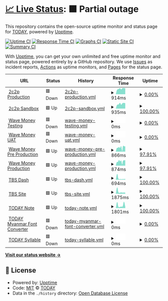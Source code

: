 # [📈 Live Status](https://today-mm.github.io/upptime): <!--live status--> **🟧 Partial outage**

This repository contains the open-source uptime monitor and status page for [TODAY](https://today-mm.github.io/upptime), powered by [Upptime](https://github.com/upptime/upptime).

[![Uptime CI](https://github.com/today-mm/upptime/workflows/Uptime%20CI/badge.svg)](https://github.com/today-mm/upptime/actions?query=workflow%3A%22Uptime+CI%22)
[![Response Time CI](https://github.com/today-mm/upptime/workflows/Response%20Time%20CI/badge.svg)](https://github.com/today-mm/upptime/actions?query=workflow%3A%22Response+Time+CI%22)
[![Graphs CI](https://github.com/today-mm/upptime/workflows/Graphs%20CI/badge.svg)](https://github.com/today-mm/upptime/actions?query=workflow%3A%22Graphs+CI%22)
[![Static Site CI](https://github.com/today-mm/upptime/workflows/Static%20Site%20CI/badge.svg)](https://github.com/today-mm/upptime/actions?query=workflow%3A%22Static+Site+CI%22)
[![Summary CI](https://github.com/today-mm/upptime/workflows/Summary%20CI/badge.svg)](https://github.com/today-mm/upptime/actions?query=workflow%3A%22Summary+CI%22)

With [Upptime](https://upptime.js.org), you can get your own unlimited and free uptime monitor and status page, powered entirely by a GitHub repository. We use [Issues](https://github.com/today-mm/upptime/issues) as incident reports, [Actions](https://github.com/today-mm/upptime/actions) as uptime monitors, and [Pages](https://today-mm.github.io/upptime) for the status page.

<!--start: status pages-->
<!-- This summary is generated by Upptime (https://github.com/upptime/upptime) -->
<!-- Do not edit this manually, your changes will be overwritten -->
<!-- prettier-ignore -->
| URL | Status | History | Response Time | Uptime |
| --- | ------ | ------- | ------------- | ------ |
| <img alt="" src="https://icons.duckduckgo.com/ip3/pgw.2c2p.com.ico" height="13"> [2c2p Production](https://pgw.2c2p.com/payment/4.3/initialization) | 🟥 Down | [2c2p-production.yml](https://github.com/today-mm/upptime/commits/HEAD/history/2c2p-production.yml) | <details><summary><img alt="Response time graph" src="./graphs/2c2p-production/response-time-week.png" height="20"> 914ms</summary><br><a href="https://today-mm.github.io/upptime/history/2c2p-production"><img alt="Response time 918" src="https://img.shields.io/endpoint?url=https%3A%2F%2Fraw.githubusercontent.com%2Ftoday-mm%2Fupptime%2FHEAD%2Fapi%2F2c2p-production%2Fresponse-time.json"></a><br><a href="https://today-mm.github.io/upptime/history/2c2p-production"><img alt="24-hour response time 931" src="https://img.shields.io/endpoint?url=https%3A%2F%2Fraw.githubusercontent.com%2Ftoday-mm%2Fupptime%2FHEAD%2Fapi%2F2c2p-production%2Fresponse-time-day.json"></a><br><a href="https://today-mm.github.io/upptime/history/2c2p-production"><img alt="7-day response time 914" src="https://img.shields.io/endpoint?url=https%3A%2F%2Fraw.githubusercontent.com%2Ftoday-mm%2Fupptime%2FHEAD%2Fapi%2F2c2p-production%2Fresponse-time-week.json"></a><br><a href="https://today-mm.github.io/upptime/history/2c2p-production"><img alt="30-day response time 919" src="https://img.shields.io/endpoint?url=https%3A%2F%2Fraw.githubusercontent.com%2Ftoday-mm%2Fupptime%2FHEAD%2Fapi%2F2c2p-production%2Fresponse-time-month.json"></a><br><a href="https://today-mm.github.io/upptime/history/2c2p-production"><img alt="1-year response time 918" src="https://img.shields.io/endpoint?url=https%3A%2F%2Fraw.githubusercontent.com%2Ftoday-mm%2Fupptime%2FHEAD%2Fapi%2F2c2p-production%2Fresponse-time-year.json"></a></details> | <details><summary><a href="https://today-mm.github.io/upptime/history/2c2p-production">0.00%</a></summary><a href="https://today-mm.github.io/upptime/history/2c2p-production"><img alt="All-time uptime 0.00%" src="https://img.shields.io/endpoint?url=https%3A%2F%2Fraw.githubusercontent.com%2Ftoday-mm%2Fupptime%2FHEAD%2Fapi%2F2c2p-production%2Fuptime.json"></a><br><a href="https://today-mm.github.io/upptime/history/2c2p-production"><img alt="24-hour uptime 0.00%" src="https://img.shields.io/endpoint?url=https%3A%2F%2Fraw.githubusercontent.com%2Ftoday-mm%2Fupptime%2FHEAD%2Fapi%2F2c2p-production%2Fuptime-day.json"></a><br><a href="https://today-mm.github.io/upptime/history/2c2p-production"><img alt="7-day uptime 0.00%" src="https://img.shields.io/endpoint?url=https%3A%2F%2Fraw.githubusercontent.com%2Ftoday-mm%2Fupptime%2FHEAD%2Fapi%2F2c2p-production%2Fuptime-week.json"></a><br><a href="https://today-mm.github.io/upptime/history/2c2p-production"><img alt="30-day uptime 0.00%" src="https://img.shields.io/endpoint?url=https%3A%2F%2Fraw.githubusercontent.com%2Ftoday-mm%2Fupptime%2FHEAD%2Fapi%2F2c2p-production%2Fuptime-month.json"></a><br><a href="https://today-mm.github.io/upptime/history/2c2p-production"><img alt="1-year uptime 0.00%" src="https://img.shields.io/endpoint?url=https%3A%2F%2Fraw.githubusercontent.com%2Ftoday-mm%2Fupptime%2FHEAD%2Fapi%2F2c2p-production%2Fuptime-year.json"></a></details>
| <img alt="" src="https://icons.duckduckgo.com/ip3/sandbox-pgw.2c2p.com.ico" height="13"> [2c2p Sandbox](https://sandbox-pgw.2c2p.com/payment/4.3/initialization) | 🟩 Up | [2c2p-sandbox.yml](https://github.com/today-mm/upptime/commits/HEAD/history/2c2p-sandbox.yml) | <details><summary><img alt="Response time graph" src="./graphs/2c2p-sandbox/response-time-week.png" height="20"> 935ms</summary><br><a href="https://today-mm.github.io/upptime/history/2c2p-sandbox"><img alt="Response time 939" src="https://img.shields.io/endpoint?url=https%3A%2F%2Fraw.githubusercontent.com%2Ftoday-mm%2Fupptime%2FHEAD%2Fapi%2F2c2p-sandbox%2Fresponse-time.json"></a><br><a href="https://today-mm.github.io/upptime/history/2c2p-sandbox"><img alt="24-hour response time 861" src="https://img.shields.io/endpoint?url=https%3A%2F%2Fraw.githubusercontent.com%2Ftoday-mm%2Fupptime%2FHEAD%2Fapi%2F2c2p-sandbox%2Fresponse-time-day.json"></a><br><a href="https://today-mm.github.io/upptime/history/2c2p-sandbox"><img alt="7-day response time 935" src="https://img.shields.io/endpoint?url=https%3A%2F%2Fraw.githubusercontent.com%2Ftoday-mm%2Fupptime%2FHEAD%2Fapi%2F2c2p-sandbox%2Fresponse-time-week.json"></a><br><a href="https://today-mm.github.io/upptime/history/2c2p-sandbox"><img alt="30-day response time 946" src="https://img.shields.io/endpoint?url=https%3A%2F%2Fraw.githubusercontent.com%2Ftoday-mm%2Fupptime%2FHEAD%2Fapi%2F2c2p-sandbox%2Fresponse-time-month.json"></a><br><a href="https://today-mm.github.io/upptime/history/2c2p-sandbox"><img alt="1-year response time 939" src="https://img.shields.io/endpoint?url=https%3A%2F%2Fraw.githubusercontent.com%2Ftoday-mm%2Fupptime%2FHEAD%2Fapi%2F2c2p-sandbox%2Fresponse-time-year.json"></a></details> | <details><summary><a href="https://today-mm.github.io/upptime/history/2c2p-sandbox">100.00%</a></summary><a href="https://today-mm.github.io/upptime/history/2c2p-sandbox"><img alt="All-time uptime 34.05%" src="https://img.shields.io/endpoint?url=https%3A%2F%2Fraw.githubusercontent.com%2Ftoday-mm%2Fupptime%2FHEAD%2Fapi%2F2c2p-sandbox%2Fuptime.json"></a><br><a href="https://today-mm.github.io/upptime/history/2c2p-sandbox"><img alt="24-hour uptime 100.00%" src="https://img.shields.io/endpoint?url=https%3A%2F%2Fraw.githubusercontent.com%2Ftoday-mm%2Fupptime%2FHEAD%2Fapi%2F2c2p-sandbox%2Fuptime-day.json"></a><br><a href="https://today-mm.github.io/upptime/history/2c2p-sandbox"><img alt="7-day uptime 100.00%" src="https://img.shields.io/endpoint?url=https%3A%2F%2Fraw.githubusercontent.com%2Ftoday-mm%2Fupptime%2FHEAD%2Fapi%2F2c2p-sandbox%2Fuptime-week.json"></a><br><a href="https://today-mm.github.io/upptime/history/2c2p-sandbox"><img alt="30-day uptime 34.02%" src="https://img.shields.io/endpoint?url=https%3A%2F%2Fraw.githubusercontent.com%2Ftoday-mm%2Fupptime%2FHEAD%2Fapi%2F2c2p-sandbox%2Fuptime-month.json"></a><br><a href="https://today-mm.github.io/upptime/history/2c2p-sandbox"><img alt="1-year uptime 34.05%" src="https://img.shields.io/endpoint?url=https%3A%2F%2Fraw.githubusercontent.com%2Ftoday-mm%2Fupptime%2FHEAD%2Fapi%2F2c2p-sandbox%2Fuptime-year.json"></a></details>
| <img alt="" src="https://icons.duckduckgo.com/ip3/testpayments.wavemoney.io.ico" height="13"> [Wave Money Testing](https://testpayments.wavemoney.io:8107) | 🟥 Down | [wave-money-testing.yml](https://github.com/today-mm/upptime/commits/HEAD/history/wave-money-testing.yml) | <details><summary><img alt="Response time graph" src="./graphs/wave-money-testing/response-time-week.png" height="20"> 0ms</summary><br><a href="https://today-mm.github.io/upptime/history/wave-money-testing"><img alt="Response time 0" src="https://img.shields.io/endpoint?url=https%3A%2F%2Fraw.githubusercontent.com%2Ftoday-mm%2Fupptime%2FHEAD%2Fapi%2Fwave-money-testing%2Fresponse-time.json"></a><br><a href="https://today-mm.github.io/upptime/history/wave-money-testing"><img alt="24-hour response time 0" src="https://img.shields.io/endpoint?url=https%3A%2F%2Fraw.githubusercontent.com%2Ftoday-mm%2Fupptime%2FHEAD%2Fapi%2Fwave-money-testing%2Fresponse-time-day.json"></a><br><a href="https://today-mm.github.io/upptime/history/wave-money-testing"><img alt="7-day response time 0" src="https://img.shields.io/endpoint?url=https%3A%2F%2Fraw.githubusercontent.com%2Ftoday-mm%2Fupptime%2FHEAD%2Fapi%2Fwave-money-testing%2Fresponse-time-week.json"></a><br><a href="https://today-mm.github.io/upptime/history/wave-money-testing"><img alt="30-day response time 0" src="https://img.shields.io/endpoint?url=https%3A%2F%2Fraw.githubusercontent.com%2Ftoday-mm%2Fupptime%2FHEAD%2Fapi%2Fwave-money-testing%2Fresponse-time-month.json"></a><br><a href="https://today-mm.github.io/upptime/history/wave-money-testing"><img alt="1-year response time 0" src="https://img.shields.io/endpoint?url=https%3A%2F%2Fraw.githubusercontent.com%2Ftoday-mm%2Fupptime%2FHEAD%2Fapi%2Fwave-money-testing%2Fresponse-time-year.json"></a></details> | <details><summary><a href="https://today-mm.github.io/upptime/history/wave-money-testing">0.00%</a></summary><a href="https://today-mm.github.io/upptime/history/wave-money-testing"><img alt="All-time uptime 0.00%" src="https://img.shields.io/endpoint?url=https%3A%2F%2Fraw.githubusercontent.com%2Ftoday-mm%2Fupptime%2FHEAD%2Fapi%2Fwave-money-testing%2Fuptime.json"></a><br><a href="https://today-mm.github.io/upptime/history/wave-money-testing"><img alt="24-hour uptime 0.00%" src="https://img.shields.io/endpoint?url=https%3A%2F%2Fraw.githubusercontent.com%2Ftoday-mm%2Fupptime%2FHEAD%2Fapi%2Fwave-money-testing%2Fuptime-day.json"></a><br><a href="https://today-mm.github.io/upptime/history/wave-money-testing"><img alt="7-day uptime 0.00%" src="https://img.shields.io/endpoint?url=https%3A%2F%2Fraw.githubusercontent.com%2Ftoday-mm%2Fupptime%2FHEAD%2Fapi%2Fwave-money-testing%2Fuptime-week.json"></a><br><a href="https://today-mm.github.io/upptime/history/wave-money-testing"><img alt="30-day uptime 0.00%" src="https://img.shields.io/endpoint?url=https%3A%2F%2Fraw.githubusercontent.com%2Ftoday-mm%2Fupptime%2FHEAD%2Fapi%2Fwave-money-testing%2Fuptime-month.json"></a><br><a href="https://today-mm.github.io/upptime/history/wave-money-testing"><img alt="1-year uptime 0.00%" src="https://img.shields.io/endpoint?url=https%3A%2F%2Fraw.githubusercontent.com%2Ftoday-mm%2Fupptime%2FHEAD%2Fapi%2Fwave-money-testing%2Fuptime-year.json"></a></details>
| <img alt="" src="https://icons.duckduckgo.com/ip3/uatpayments.wavemoney.io.ico" height="13"> [Wave Money UAT](https://uatpayments.wavemoney.io:8107) | 🟥 Down | [wave-money-uat.yml](https://github.com/today-mm/upptime/commits/HEAD/history/wave-money-uat.yml) | <details><summary><img alt="Response time graph" src="./graphs/wave-money-uat/response-time-week.png" height="20"> 0ms</summary><br><a href="https://today-mm.github.io/upptime/history/wave-money-uat"><img alt="Response time 0" src="https://img.shields.io/endpoint?url=https%3A%2F%2Fraw.githubusercontent.com%2Ftoday-mm%2Fupptime%2FHEAD%2Fapi%2Fwave-money-uat%2Fresponse-time.json"></a><br><a href="https://today-mm.github.io/upptime/history/wave-money-uat"><img alt="24-hour response time 0" src="https://img.shields.io/endpoint?url=https%3A%2F%2Fraw.githubusercontent.com%2Ftoday-mm%2Fupptime%2FHEAD%2Fapi%2Fwave-money-uat%2Fresponse-time-day.json"></a><br><a href="https://today-mm.github.io/upptime/history/wave-money-uat"><img alt="7-day response time 0" src="https://img.shields.io/endpoint?url=https%3A%2F%2Fraw.githubusercontent.com%2Ftoday-mm%2Fupptime%2FHEAD%2Fapi%2Fwave-money-uat%2Fresponse-time-week.json"></a><br><a href="https://today-mm.github.io/upptime/history/wave-money-uat"><img alt="30-day response time 0" src="https://img.shields.io/endpoint?url=https%3A%2F%2Fraw.githubusercontent.com%2Ftoday-mm%2Fupptime%2FHEAD%2Fapi%2Fwave-money-uat%2Fresponse-time-month.json"></a><br><a href="https://today-mm.github.io/upptime/history/wave-money-uat"><img alt="1-year response time 0" src="https://img.shields.io/endpoint?url=https%3A%2F%2Fraw.githubusercontent.com%2Ftoday-mm%2Fupptime%2FHEAD%2Fapi%2Fwave-money-uat%2Fresponse-time-year.json"></a></details> | <details><summary><a href="https://today-mm.github.io/upptime/history/wave-money-uat">0.00%</a></summary><a href="https://today-mm.github.io/upptime/history/wave-money-uat"><img alt="All-time uptime 0.00%" src="https://img.shields.io/endpoint?url=https%3A%2F%2Fraw.githubusercontent.com%2Ftoday-mm%2Fupptime%2FHEAD%2Fapi%2Fwave-money-uat%2Fuptime.json"></a><br><a href="https://today-mm.github.io/upptime/history/wave-money-uat"><img alt="24-hour uptime 0.00%" src="https://img.shields.io/endpoint?url=https%3A%2F%2Fraw.githubusercontent.com%2Ftoday-mm%2Fupptime%2FHEAD%2Fapi%2Fwave-money-uat%2Fuptime-day.json"></a><br><a href="https://today-mm.github.io/upptime/history/wave-money-uat"><img alt="7-day uptime 0.00%" src="https://img.shields.io/endpoint?url=https%3A%2F%2Fraw.githubusercontent.com%2Ftoday-mm%2Fupptime%2FHEAD%2Fapi%2Fwave-money-uat%2Fuptime-week.json"></a><br><a href="https://today-mm.github.io/upptime/history/wave-money-uat"><img alt="30-day uptime 0.00%" src="https://img.shields.io/endpoint?url=https%3A%2F%2Fraw.githubusercontent.com%2Ftoday-mm%2Fupptime%2FHEAD%2Fapi%2Fwave-money-uat%2Fuptime-month.json"></a><br><a href="https://today-mm.github.io/upptime/history/wave-money-uat"><img alt="1-year uptime 0.00%" src="https://img.shields.io/endpoint?url=https%3A%2F%2Fraw.githubusercontent.com%2Ftoday-mm%2Fupptime%2FHEAD%2Fapi%2Fwave-money-uat%2Fuptime-year.json"></a></details>
| <img alt="" src="https://icons.duckduckgo.com/ip3/preprodpayments.wavemoney.io.ico" height="13"> [Wave Money Pre Production](https://preprodpayments.wavemoney.io:8107) | 🟩 Up | [wave-money-pre-production.yml](https://github.com/today-mm/upptime/commits/HEAD/history/wave-money-pre-production.yml) | <details><summary><img alt="Response time graph" src="./graphs/wave-money-pre-production/response-time-week.png" height="20"> 866ms</summary><br><a href="https://today-mm.github.io/upptime/history/wave-money-pre-production"><img alt="Response time 978" src="https://img.shields.io/endpoint?url=https%3A%2F%2Fraw.githubusercontent.com%2Ftoday-mm%2Fupptime%2FHEAD%2Fapi%2Fwave-money-pre-production%2Fresponse-time.json"></a><br><a href="https://today-mm.github.io/upptime/history/wave-money-pre-production"><img alt="24-hour response time 732" src="https://img.shields.io/endpoint?url=https%3A%2F%2Fraw.githubusercontent.com%2Ftoday-mm%2Fupptime%2FHEAD%2Fapi%2Fwave-money-pre-production%2Fresponse-time-day.json"></a><br><a href="https://today-mm.github.io/upptime/history/wave-money-pre-production"><img alt="7-day response time 866" src="https://img.shields.io/endpoint?url=https%3A%2F%2Fraw.githubusercontent.com%2Ftoday-mm%2Fupptime%2FHEAD%2Fapi%2Fwave-money-pre-production%2Fresponse-time-week.json"></a><br><a href="https://today-mm.github.io/upptime/history/wave-money-pre-production"><img alt="30-day response time 956" src="https://img.shields.io/endpoint?url=https%3A%2F%2Fraw.githubusercontent.com%2Ftoday-mm%2Fupptime%2FHEAD%2Fapi%2Fwave-money-pre-production%2Fresponse-time-month.json"></a><br><a href="https://today-mm.github.io/upptime/history/wave-money-pre-production"><img alt="1-year response time 978" src="https://img.shields.io/endpoint?url=https%3A%2F%2Fraw.githubusercontent.com%2Ftoday-mm%2Fupptime%2FHEAD%2Fapi%2Fwave-money-pre-production%2Fresponse-time-year.json"></a></details> | <details><summary><a href="https://today-mm.github.io/upptime/history/wave-money-pre-production">97.91%</a></summary><a href="https://today-mm.github.io/upptime/history/wave-money-pre-production"><img alt="All-time uptime 97.28%" src="https://img.shields.io/endpoint?url=https%3A%2F%2Fraw.githubusercontent.com%2Ftoday-mm%2Fupptime%2FHEAD%2Fapi%2Fwave-money-pre-production%2Fuptime.json"></a><br><a href="https://today-mm.github.io/upptime/history/wave-money-pre-production"><img alt="24-hour uptime 98.20%" src="https://img.shields.io/endpoint?url=https%3A%2F%2Fraw.githubusercontent.com%2Ftoday-mm%2Fupptime%2FHEAD%2Fapi%2Fwave-money-pre-production%2Fuptime-day.json"></a><br><a href="https://today-mm.github.io/upptime/history/wave-money-pre-production"><img alt="7-day uptime 97.91%" src="https://img.shields.io/endpoint?url=https%3A%2F%2Fraw.githubusercontent.com%2Ftoday-mm%2Fupptime%2FHEAD%2Fapi%2Fwave-money-pre-production%2Fuptime-week.json"></a><br><a href="https://today-mm.github.io/upptime/history/wave-money-pre-production"><img alt="30-day uptime 97.13%" src="https://img.shields.io/endpoint?url=https%3A%2F%2Fraw.githubusercontent.com%2Ftoday-mm%2Fupptime%2FHEAD%2Fapi%2Fwave-money-pre-production%2Fuptime-month.json"></a><br><a href="https://today-mm.github.io/upptime/history/wave-money-pre-production"><img alt="1-year uptime 97.28%" src="https://img.shields.io/endpoint?url=https%3A%2F%2Fraw.githubusercontent.com%2Ftoday-mm%2Fupptime%2FHEAD%2Fapi%2Fwave-money-pre-production%2Fuptime-year.json"></a></details>
| <img alt="" src="https://icons.duckduckgo.com/ip3/payments.wavemoney.io.ico" height="13"> [Wave Money Production](https://payments.wavemoney.io) | 🟩 Up | [wave-money-production.yml](https://github.com/today-mm/upptime/commits/HEAD/history/wave-money-production.yml) | <details><summary><img alt="Response time graph" src="./graphs/wave-money-production/response-time-week.png" height="20"> 874ms</summary><br><a href="https://today-mm.github.io/upptime/history/wave-money-production"><img alt="Response time 952" src="https://img.shields.io/endpoint?url=https%3A%2F%2Fraw.githubusercontent.com%2Ftoday-mm%2Fupptime%2FHEAD%2Fapi%2Fwave-money-production%2Fresponse-time.json"></a><br><a href="https://today-mm.github.io/upptime/history/wave-money-production"><img alt="24-hour response time 686" src="https://img.shields.io/endpoint?url=https%3A%2F%2Fraw.githubusercontent.com%2Ftoday-mm%2Fupptime%2FHEAD%2Fapi%2Fwave-money-production%2Fresponse-time-day.json"></a><br><a href="https://today-mm.github.io/upptime/history/wave-money-production"><img alt="7-day response time 874" src="https://img.shields.io/endpoint?url=https%3A%2F%2Fraw.githubusercontent.com%2Ftoday-mm%2Fupptime%2FHEAD%2Fapi%2Fwave-money-production%2Fresponse-time-week.json"></a><br><a href="https://today-mm.github.io/upptime/history/wave-money-production"><img alt="30-day response time 939" src="https://img.shields.io/endpoint?url=https%3A%2F%2Fraw.githubusercontent.com%2Ftoday-mm%2Fupptime%2FHEAD%2Fapi%2Fwave-money-production%2Fresponse-time-month.json"></a><br><a href="https://today-mm.github.io/upptime/history/wave-money-production"><img alt="1-year response time 952" src="https://img.shields.io/endpoint?url=https%3A%2F%2Fraw.githubusercontent.com%2Ftoday-mm%2Fupptime%2FHEAD%2Fapi%2Fwave-money-production%2Fresponse-time-year.json"></a></details> | <details><summary><a href="https://today-mm.github.io/upptime/history/wave-money-production">97.91%</a></summary><a href="https://today-mm.github.io/upptime/history/wave-money-production"><img alt="All-time uptime 97.88%" src="https://img.shields.io/endpoint?url=https%3A%2F%2Fraw.githubusercontent.com%2Ftoday-mm%2Fupptime%2FHEAD%2Fapi%2Fwave-money-production%2Fuptime.json"></a><br><a href="https://today-mm.github.io/upptime/history/wave-money-production"><img alt="24-hour uptime 98.20%" src="https://img.shields.io/endpoint?url=https%3A%2F%2Fraw.githubusercontent.com%2Ftoday-mm%2Fupptime%2FHEAD%2Fapi%2Fwave-money-production%2Fuptime-day.json"></a><br><a href="https://today-mm.github.io/upptime/history/wave-money-production"><img alt="7-day uptime 97.91%" src="https://img.shields.io/endpoint?url=https%3A%2F%2Fraw.githubusercontent.com%2Ftoday-mm%2Fupptime%2FHEAD%2Fapi%2Fwave-money-production%2Fuptime-week.json"></a><br><a href="https://today-mm.github.io/upptime/history/wave-money-production"><img alt="30-day uptime 97.76%" src="https://img.shields.io/endpoint?url=https%3A%2F%2Fraw.githubusercontent.com%2Ftoday-mm%2Fupptime%2FHEAD%2Fapi%2Fwave-money-production%2Fuptime-month.json"></a><br><a href="https://today-mm.github.io/upptime/history/wave-money-production"><img alt="1-year uptime 97.88%" src="https://img.shields.io/endpoint?url=https%3A%2F%2Fraw.githubusercontent.com%2Ftoday-mm%2Fupptime%2FHEAD%2Fapi%2Fwave-money-production%2Fuptime-year.json"></a></details>
| <img alt="" src="https://icons.duckduckgo.com/ip3/dash.todaybooks.com.mm.ico" height="13"> [TBS Dash](https://dash.todaybooks.com.mm) | 🟩 Up | [tbs-dash.yml](https://github.com/today-mm/upptime/commits/HEAD/history/tbs-dash.yml) | <details><summary><img alt="Response time graph" src="./graphs/tbs-dash/response-time-week.png" height="20"> 694ms</summary><br><a href="https://today-mm.github.io/upptime/history/tbs-dash"><img alt="Response time 1716" src="https://img.shields.io/endpoint?url=https%3A%2F%2Fraw.githubusercontent.com%2Ftoday-mm%2Fupptime%2FHEAD%2Fapi%2Ftbs-dash%2Fresponse-time.json"></a><br><a href="https://today-mm.github.io/upptime/history/tbs-dash"><img alt="24-hour response time 638" src="https://img.shields.io/endpoint?url=https%3A%2F%2Fraw.githubusercontent.com%2Ftoday-mm%2Fupptime%2FHEAD%2Fapi%2Ftbs-dash%2Fresponse-time-day.json"></a><br><a href="https://today-mm.github.io/upptime/history/tbs-dash"><img alt="7-day response time 694" src="https://img.shields.io/endpoint?url=https%3A%2F%2Fraw.githubusercontent.com%2Ftoday-mm%2Fupptime%2FHEAD%2Fapi%2Ftbs-dash%2Fresponse-time-week.json"></a><br><a href="https://today-mm.github.io/upptime/history/tbs-dash"><img alt="30-day response time 1716" src="https://img.shields.io/endpoint?url=https%3A%2F%2Fraw.githubusercontent.com%2Ftoday-mm%2Fupptime%2FHEAD%2Fapi%2Ftbs-dash%2Fresponse-time-month.json"></a><br><a href="https://today-mm.github.io/upptime/history/tbs-dash"><img alt="1-year response time 1716" src="https://img.shields.io/endpoint?url=https%3A%2F%2Fraw.githubusercontent.com%2Ftoday-mm%2Fupptime%2FHEAD%2Fapi%2Ftbs-dash%2Fresponse-time-year.json"></a></details> | <details><summary><a href="https://today-mm.github.io/upptime/history/tbs-dash">100.00%</a></summary><a href="https://today-mm.github.io/upptime/history/tbs-dash"><img alt="All-time uptime 61.97%" src="https://img.shields.io/endpoint?url=https%3A%2F%2Fraw.githubusercontent.com%2Ftoday-mm%2Fupptime%2FHEAD%2Fapi%2Ftbs-dash%2Fuptime.json"></a><br><a href="https://today-mm.github.io/upptime/history/tbs-dash"><img alt="24-hour uptime 100.00%" src="https://img.shields.io/endpoint?url=https%3A%2F%2Fraw.githubusercontent.com%2Ftoday-mm%2Fupptime%2FHEAD%2Fapi%2Ftbs-dash%2Fuptime-day.json"></a><br><a href="https://today-mm.github.io/upptime/history/tbs-dash"><img alt="7-day uptime 100.00%" src="https://img.shields.io/endpoint?url=https%3A%2F%2Fraw.githubusercontent.com%2Ftoday-mm%2Fupptime%2FHEAD%2Fapi%2Ftbs-dash%2Fuptime-week.json"></a><br><a href="https://today-mm.github.io/upptime/history/tbs-dash"><img alt="30-day uptime 63.41%" src="https://img.shields.io/endpoint?url=https%3A%2F%2Fraw.githubusercontent.com%2Ftoday-mm%2Fupptime%2FHEAD%2Fapi%2Ftbs-dash%2Fuptime-month.json"></a><br><a href="https://today-mm.github.io/upptime/history/tbs-dash"><img alt="1-year uptime 61.97%" src="https://img.shields.io/endpoint?url=https%3A%2F%2Fraw.githubusercontent.com%2Ftoday-mm%2Fupptime%2FHEAD%2Fapi%2Ftbs-dash%2Fuptime-year.json"></a></details>
| <img alt="" src="https://icons.duckduckgo.com/ip3/www.todaybooks.com.mm.ico" height="13"> [TBS Site](https://www.todaybooks.com.mm) | 🟩 Up | [tbs-site.yml](https://github.com/today-mm/upptime/commits/HEAD/history/tbs-site.yml) | <details><summary><img alt="Response time graph" src="./graphs/tbs-site/response-time-week.png" height="20"> 1875ms</summary><br><a href="https://today-mm.github.io/upptime/history/tbs-site"><img alt="Response time 2138" src="https://img.shields.io/endpoint?url=https%3A%2F%2Fraw.githubusercontent.com%2Ftoday-mm%2Fupptime%2FHEAD%2Fapi%2Ftbs-site%2Fresponse-time.json"></a><br><a href="https://today-mm.github.io/upptime/history/tbs-site"><img alt="24-hour response time 2165" src="https://img.shields.io/endpoint?url=https%3A%2F%2Fraw.githubusercontent.com%2Ftoday-mm%2Fupptime%2FHEAD%2Fapi%2Ftbs-site%2Fresponse-time-day.json"></a><br><a href="https://today-mm.github.io/upptime/history/tbs-site"><img alt="7-day response time 1875" src="https://img.shields.io/endpoint?url=https%3A%2F%2Fraw.githubusercontent.com%2Ftoday-mm%2Fupptime%2FHEAD%2Fapi%2Ftbs-site%2Fresponse-time-week.json"></a><br><a href="https://today-mm.github.io/upptime/history/tbs-site"><img alt="30-day response time 2313" src="https://img.shields.io/endpoint?url=https%3A%2F%2Fraw.githubusercontent.com%2Ftoday-mm%2Fupptime%2FHEAD%2Fapi%2Ftbs-site%2Fresponse-time-month.json"></a><br><a href="https://today-mm.github.io/upptime/history/tbs-site"><img alt="1-year response time 2138" src="https://img.shields.io/endpoint?url=https%3A%2F%2Fraw.githubusercontent.com%2Ftoday-mm%2Fupptime%2FHEAD%2Fapi%2Ftbs-site%2Fresponse-time-year.json"></a></details> | <details><summary><a href="https://today-mm.github.io/upptime/history/tbs-site">100.00%</a></summary><a href="https://today-mm.github.io/upptime/history/tbs-site"><img alt="All-time uptime 99.94%" src="https://img.shields.io/endpoint?url=https%3A%2F%2Fraw.githubusercontent.com%2Ftoday-mm%2Fupptime%2FHEAD%2Fapi%2Ftbs-site%2Fuptime.json"></a><br><a href="https://today-mm.github.io/upptime/history/tbs-site"><img alt="24-hour uptime 100.00%" src="https://img.shields.io/endpoint?url=https%3A%2F%2Fraw.githubusercontent.com%2Ftoday-mm%2Fupptime%2FHEAD%2Fapi%2Ftbs-site%2Fuptime-day.json"></a><br><a href="https://today-mm.github.io/upptime/history/tbs-site"><img alt="7-day uptime 100.00%" src="https://img.shields.io/endpoint?url=https%3A%2F%2Fraw.githubusercontent.com%2Ftoday-mm%2Fupptime%2FHEAD%2Fapi%2Ftbs-site%2Fuptime-week.json"></a><br><a href="https://today-mm.github.io/upptime/history/tbs-site"><img alt="30-day uptime 100.00%" src="https://img.shields.io/endpoint?url=https%3A%2F%2Fraw.githubusercontent.com%2Ftoday-mm%2Fupptime%2FHEAD%2Fapi%2Ftbs-site%2Fuptime-month.json"></a><br><a href="https://today-mm.github.io/upptime/history/tbs-site"><img alt="1-year uptime 99.94%" src="https://img.shields.io/endpoint?url=https%3A%2F%2Fraw.githubusercontent.com%2Ftoday-mm%2Fupptime%2FHEAD%2Fapi%2Ftbs-site%2Fuptime-year.json"></a></details>
| <img alt="" src="https://icons.duckduckgo.com/ip3/note.todaybooks.com.mm.ico" height="13"> [TODAY Note](https://note.todaybooks.com.mm) | 🟩 Up | [today-note.yml](https://github.com/today-mm/upptime/commits/HEAD/history/today-note.yml) | <details><summary><img alt="Response time graph" src="./graphs/today-note/response-time-week.png" height="20"> 1801ms</summary><br><a href="https://today-mm.github.io/upptime/history/today-note"><img alt="Response time 1245" src="https://img.shields.io/endpoint?url=https%3A%2F%2Fraw.githubusercontent.com%2Ftoday-mm%2Fupptime%2FHEAD%2Fapi%2Ftoday-note%2Fresponse-time.json"></a><br><a href="https://today-mm.github.io/upptime/history/today-note"><img alt="24-hour response time 873" src="https://img.shields.io/endpoint?url=https%3A%2F%2Fraw.githubusercontent.com%2Ftoday-mm%2Fupptime%2FHEAD%2Fapi%2Ftoday-note%2Fresponse-time-day.json"></a><br><a href="https://today-mm.github.io/upptime/history/today-note"><img alt="7-day response time 1801" src="https://img.shields.io/endpoint?url=https%3A%2F%2Fraw.githubusercontent.com%2Ftoday-mm%2Fupptime%2FHEAD%2Fapi%2Ftoday-note%2Fresponse-time-week.json"></a><br><a href="https://today-mm.github.io/upptime/history/today-note"><img alt="30-day response time 1419" src="https://img.shields.io/endpoint?url=https%3A%2F%2Fraw.githubusercontent.com%2Ftoday-mm%2Fupptime%2FHEAD%2Fapi%2Ftoday-note%2Fresponse-time-month.json"></a><br><a href="https://today-mm.github.io/upptime/history/today-note"><img alt="1-year response time 1245" src="https://img.shields.io/endpoint?url=https%3A%2F%2Fraw.githubusercontent.com%2Ftoday-mm%2Fupptime%2FHEAD%2Fapi%2Ftoday-note%2Fresponse-time-year.json"></a></details> | <details><summary><a href="https://today-mm.github.io/upptime/history/today-note">100.00%</a></summary><a href="https://today-mm.github.io/upptime/history/today-note"><img alt="All-time uptime 99.52%" src="https://img.shields.io/endpoint?url=https%3A%2F%2Fraw.githubusercontent.com%2Ftoday-mm%2Fupptime%2FHEAD%2Fapi%2Ftoday-note%2Fuptime.json"></a><br><a href="https://today-mm.github.io/upptime/history/today-note"><img alt="24-hour uptime 100.00%" src="https://img.shields.io/endpoint?url=https%3A%2F%2Fraw.githubusercontent.com%2Ftoday-mm%2Fupptime%2FHEAD%2Fapi%2Ftoday-note%2Fuptime-day.json"></a><br><a href="https://today-mm.github.io/upptime/history/today-note"><img alt="7-day uptime 100.00%" src="https://img.shields.io/endpoint?url=https%3A%2F%2Fraw.githubusercontent.com%2Ftoday-mm%2Fupptime%2FHEAD%2Fapi%2Ftoday-note%2Fuptime-week.json"></a><br><a href="https://today-mm.github.io/upptime/history/today-note"><img alt="30-day uptime 100.00%" src="https://img.shields.io/endpoint?url=https%3A%2F%2Fraw.githubusercontent.com%2Ftoday-mm%2Fupptime%2FHEAD%2Fapi%2Ftoday-note%2Fuptime-month.json"></a><br><a href="https://today-mm.github.io/upptime/history/today-note"><img alt="1-year uptime 99.52%" src="https://img.shields.io/endpoint?url=https%3A%2F%2Fraw.githubusercontent.com%2Ftoday-mm%2Fupptime%2FHEAD%2Fapi%2Ftoday-note%2Fuptime-year.json"></a></details>
| <img alt="" src="https://icons.duckduckgo.com/ip3/mmfontconverter.todaybooks.com.mm.ico" height="13"> [TODAY Myanmar Font Converter](https://mmfontconverter.todaybooks.com.mm) | 🟥 Down | [today-myanmar-font-converter.yml](https://github.com/today-mm/upptime/commits/HEAD/history/today-myanmar-font-converter.yml) | <details><summary><img alt="Response time graph" src="./graphs/today-myanmar-font-converter/response-time-week.png" height="20"> 0ms</summary><br><a href="https://today-mm.github.io/upptime/history/today-myanmar-font-converter"><img alt="Response time 0" src="https://img.shields.io/endpoint?url=https%3A%2F%2Fraw.githubusercontent.com%2Ftoday-mm%2Fupptime%2FHEAD%2Fapi%2Ftoday-myanmar-font-converter%2Fresponse-time.json"></a><br><a href="https://today-mm.github.io/upptime/history/today-myanmar-font-converter"><img alt="24-hour response time 0" src="https://img.shields.io/endpoint?url=https%3A%2F%2Fraw.githubusercontent.com%2Ftoday-mm%2Fupptime%2FHEAD%2Fapi%2Ftoday-myanmar-font-converter%2Fresponse-time-day.json"></a><br><a href="https://today-mm.github.io/upptime/history/today-myanmar-font-converter"><img alt="7-day response time 0" src="https://img.shields.io/endpoint?url=https%3A%2F%2Fraw.githubusercontent.com%2Ftoday-mm%2Fupptime%2FHEAD%2Fapi%2Ftoday-myanmar-font-converter%2Fresponse-time-week.json"></a><br><a href="https://today-mm.github.io/upptime/history/today-myanmar-font-converter"><img alt="30-day response time 0" src="https://img.shields.io/endpoint?url=https%3A%2F%2Fraw.githubusercontent.com%2Ftoday-mm%2Fupptime%2FHEAD%2Fapi%2Ftoday-myanmar-font-converter%2Fresponse-time-month.json"></a><br><a href="https://today-mm.github.io/upptime/history/today-myanmar-font-converter"><img alt="1-year response time 0" src="https://img.shields.io/endpoint?url=https%3A%2F%2Fraw.githubusercontent.com%2Ftoday-mm%2Fupptime%2FHEAD%2Fapi%2Ftoday-myanmar-font-converter%2Fresponse-time-year.json"></a></details> | <details><summary><a href="https://today-mm.github.io/upptime/history/today-myanmar-font-converter">0.00%</a></summary><a href="https://today-mm.github.io/upptime/history/today-myanmar-font-converter"><img alt="All-time uptime 0.00%" src="https://img.shields.io/endpoint?url=https%3A%2F%2Fraw.githubusercontent.com%2Ftoday-mm%2Fupptime%2FHEAD%2Fapi%2Ftoday-myanmar-font-converter%2Fuptime.json"></a><br><a href="https://today-mm.github.io/upptime/history/today-myanmar-font-converter"><img alt="24-hour uptime 0.00%" src="https://img.shields.io/endpoint?url=https%3A%2F%2Fraw.githubusercontent.com%2Ftoday-mm%2Fupptime%2FHEAD%2Fapi%2Ftoday-myanmar-font-converter%2Fuptime-day.json"></a><br><a href="https://today-mm.github.io/upptime/history/today-myanmar-font-converter"><img alt="7-day uptime 0.00%" src="https://img.shields.io/endpoint?url=https%3A%2F%2Fraw.githubusercontent.com%2Ftoday-mm%2Fupptime%2FHEAD%2Fapi%2Ftoday-myanmar-font-converter%2Fuptime-week.json"></a><br><a href="https://today-mm.github.io/upptime/history/today-myanmar-font-converter"><img alt="30-day uptime 0.00%" src="https://img.shields.io/endpoint?url=https%3A%2F%2Fraw.githubusercontent.com%2Ftoday-mm%2Fupptime%2FHEAD%2Fapi%2Ftoday-myanmar-font-converter%2Fuptime-month.json"></a><br><a href="https://today-mm.github.io/upptime/history/today-myanmar-font-converter"><img alt="1-year uptime 0.00%" src="https://img.shields.io/endpoint?url=https%3A%2F%2Fraw.githubusercontent.com%2Ftoday-mm%2Fupptime%2FHEAD%2Fapi%2Ftoday-myanmar-font-converter%2Fuptime-year.json"></a></details>
| <img alt="" src="https://icons.duckduckgo.com/ip3/mmsyllable.todaybooks.com.mm.ico" height="13"> [TODAY Syllable](https://mmsyllable.todaybooks.com.mm) | 🟥 Down | [today-syllable.yml](https://github.com/today-mm/upptime/commits/HEAD/history/today-syllable.yml) | <details><summary><img alt="Response time graph" src="./graphs/today-syllable/response-time-week.png" height="20"> 0ms</summary><br><a href="https://today-mm.github.io/upptime/history/today-syllable"><img alt="Response time 0" src="https://img.shields.io/endpoint?url=https%3A%2F%2Fraw.githubusercontent.com%2Ftoday-mm%2Fupptime%2FHEAD%2Fapi%2Ftoday-syllable%2Fresponse-time.json"></a><br><a href="https://today-mm.github.io/upptime/history/today-syllable"><img alt="24-hour response time 0" src="https://img.shields.io/endpoint?url=https%3A%2F%2Fraw.githubusercontent.com%2Ftoday-mm%2Fupptime%2FHEAD%2Fapi%2Ftoday-syllable%2Fresponse-time-day.json"></a><br><a href="https://today-mm.github.io/upptime/history/today-syllable"><img alt="7-day response time 0" src="https://img.shields.io/endpoint?url=https%3A%2F%2Fraw.githubusercontent.com%2Ftoday-mm%2Fupptime%2FHEAD%2Fapi%2Ftoday-syllable%2Fresponse-time-week.json"></a><br><a href="https://today-mm.github.io/upptime/history/today-syllable"><img alt="30-day response time 0" src="https://img.shields.io/endpoint?url=https%3A%2F%2Fraw.githubusercontent.com%2Ftoday-mm%2Fupptime%2FHEAD%2Fapi%2Ftoday-syllable%2Fresponse-time-month.json"></a><br><a href="https://today-mm.github.io/upptime/history/today-syllable"><img alt="1-year response time 0" src="https://img.shields.io/endpoint?url=https%3A%2F%2Fraw.githubusercontent.com%2Ftoday-mm%2Fupptime%2FHEAD%2Fapi%2Ftoday-syllable%2Fresponse-time-year.json"></a></details> | <details><summary><a href="https://today-mm.github.io/upptime/history/today-syllable">0.00%</a></summary><a href="https://today-mm.github.io/upptime/history/today-syllable"><img alt="All-time uptime 0.00%" src="https://img.shields.io/endpoint?url=https%3A%2F%2Fraw.githubusercontent.com%2Ftoday-mm%2Fupptime%2FHEAD%2Fapi%2Ftoday-syllable%2Fuptime.json"></a><br><a href="https://today-mm.github.io/upptime/history/today-syllable"><img alt="24-hour uptime 0.00%" src="https://img.shields.io/endpoint?url=https%3A%2F%2Fraw.githubusercontent.com%2Ftoday-mm%2Fupptime%2FHEAD%2Fapi%2Ftoday-syllable%2Fuptime-day.json"></a><br><a href="https://today-mm.github.io/upptime/history/today-syllable"><img alt="7-day uptime 0.00%" src="https://img.shields.io/endpoint?url=https%3A%2F%2Fraw.githubusercontent.com%2Ftoday-mm%2Fupptime%2FHEAD%2Fapi%2Ftoday-syllable%2Fuptime-week.json"></a><br><a href="https://today-mm.github.io/upptime/history/today-syllable"><img alt="30-day uptime 0.00%" src="https://img.shields.io/endpoint?url=https%3A%2F%2Fraw.githubusercontent.com%2Ftoday-mm%2Fupptime%2FHEAD%2Fapi%2Ftoday-syllable%2Fuptime-month.json"></a><br><a href="https://today-mm.github.io/upptime/history/today-syllable"><img alt="1-year uptime 0.00%" src="https://img.shields.io/endpoint?url=https%3A%2F%2Fraw.githubusercontent.com%2Ftoday-mm%2Fupptime%2FHEAD%2Fapi%2Ftoday-syllable%2Fuptime-year.json"></a></details>

<!--end: status pages-->

[**Visit our status website →**](https://today-mm.github.io/upptime)

## 📄 License

- Powered by: [Upptime](https://github.com/upptime/upptime)
- Code: [MIT](./LICENSE) © [TODAY](https://today-mm.github.io/upptime)
- Data in the `./history` directory: [Open Database License](https://opendatacommons.org/licenses/odbl/1-0/)
